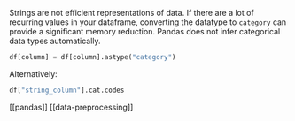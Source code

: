 Strings are not efficient representations of data. If there are a lot of recurring values in your dataframe, converting the datatype to `category` can provide a significant memory reduction. Pandas does not infer categorical data types automatically. 

```python
df[column] = df[column].astype("category")
```

Alternatively:
```python
df["string_column"].cat.codes
```

[[pandas]]
[[data-preprocessing]]